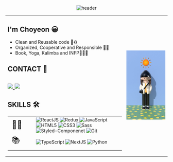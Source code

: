 <!--
**vnfdusdl/vnfdusdl** is a ✨ _special_ ✨ repository because its `README.md` (this file) appears on your GitHub profile.

Here are some ideas to get you started:

- 🔭 I’m currently working on ...
- 🌱 I’m currently learning ...
- 👯 I’m looking to collaborate on ...
- 🤔 I’m looking for help with ...
- 💬 Ask me about ...
- 📫 How to reach me: ...
- 😄 Pronouns: ...
- ⚡ Fun fact: ...
-->
<!-- 헤더 -->
<div align=center> 
  
  ![header](https://capsule-render.vercel.app/api?type=waving&color=gradient&customColorList=0,1,3,4,6,10,12,14,15,17,18,21,24,26,27,28&height=200&section=header&text=Read%20Choyeon&fontSize=60)
</div>


<div align=center> 
<table>
<tr>
  <td>
    <h2>I'm Choyeon 😀</h2>
      <ul>
        <li>Clean and Reusable code 🧹♻ </li>
        <li>Organized, Cooperative and Responsible 📝🤝 </li>
        <li>Book, Yoga, Kalimba and INFP🧘‍♀️🍀 </li>
      </ul>


<h2>CONTACT 📧<h2>

  <a href="https://choyeon-dev.tistory.com/">
  <img src="https://img.shields.io/badge/Tistory-000000?style=flat-square&logo=Tistory&logoColor=white"/>
  </a>
  <a href="mailto:vnfdusdl@gmail.com">
  <img src="https://img.shields.io/badge/Gmail-EA4335?style=flat-square&logo=Gmail&logoColor=white"/>
  </a>
  
 

<h2>SKILLS 🛠</h2>

  <table style="text-align: left">
    <tbody>
        <tr>
            <td style="font-size: 25px">👩‍💻</td>
            <td style="padding:0 30px">
                <img alt='ReactJS' src="https://img.shields.io/badge/React-61DAFB?style=flat-square&logo=React&logoColor=white"/>
                <img alt='Redux' src="https://img.shields.io/badge/Redux-764ABC?style=flat-square&logo=Redux&logoColor=white"/>
                <img alt='JavaScript' src="https://img.shields.io/badge/JavaScript-F7DF1E?style=flat-square&logo=JavaScript&logoColor=white"/>
                <img alt='HTML5' src="https://img.shields.io/badge/HTML5-E34F26?style=flat-square&logo=HTML5&logoColor=white"/>
                <img alt='CSS3' src="https://img.shields.io/badge/CSS3-1572B6?style=flat-square&logo=CSS3&logoColor=white"/>
                <img alt='Sass' src="https://img.shields.io/badge/Sass-CC6699?style=flat-square&logo=Sass&logoColor=white"/>
                <br />             
                <img alt='Styled-Componenet' src="https://img.shields.io/badge/styled-components-DB7093?style=flat-square&logo=styled-components&logoColor=white"/>
                <img alt='Git' src="https://img.shields.io/badge/Git-F05032?style=flat-square&logo=Git&logoColor=white"/>
            </td>
        </tr>
        <tr>
            <td style="font-size: 25px">📚</td>
            <td style="padding:0 30px">
               <img alt='TypeScript' src="https://img.shields.io/badge/typescript-%23007ACC.svg?style=flat&logo=typescript&logoColor=white"/>
               <img alt='NextJS' src="https://img.shields.io/badge/Next-black?style=flat&logo=next.js&logoColor=white"/>
               <img alt='Python' src="https://img.shields.io/badge/python-3670A0?style=flat&logo=python&logoColor=ffdd54"/>
            </td>
        </tr>
    </tbody>
  </table>
  </td>
<td>
  <img src='assets/profile(full).jpg' width="250px">
  </td>
</tr>
</table>
 
  </div>
